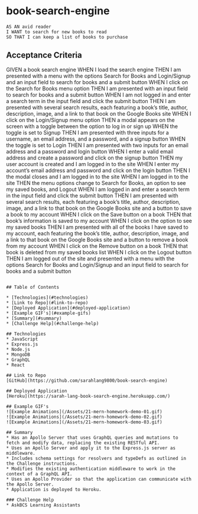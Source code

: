 # book-search-engine
```
AS AN avid reader
I WANT to search for new books to read
SO THAT I can keep a list of books to purchase
```

## Acceptance Criteria 
GIVEN a book search engine
WHEN I load the search engine
THEN I am presented with a menu with the options Search for Books and Login/Signup and an input field to search for books and a submit button
WHEN I click on the Search for Books menu option
THEN I am presented with an input field to search for books and a submit button
WHEN I am not logged in and enter a search term in the input field and click the submit button
THEN I am presented with several search results, each featuring a book’s title, author, description, image, and a link to that book on the Google Books site
WHEN I click on the Login/Signup menu option
THEN a modal appears on the screen with a toggle between the option to log in or sign up
WHEN the toggle is set to Signup
THEN I am presented with three inputs for a username, an email address, and a password, and a signup button
WHEN the toggle is set to Login
THEN I am presented with two inputs for an email address and a password and login button
WHEN I enter a valid email address and create a password and click on the signup button
THEN my user account is created and I am logged in to the site
WHEN I enter my account’s email address and password and click on the login button
THEN I the modal closes and I am logged in to the site
WHEN I am logged in to the site
THEN the menu options change to Search for Books, an option to see my saved books, and Logout
WHEN I am logged in and enter a search term in the input field and click the submit button
THEN I am presented with several search results, each featuring a book’s title, author, description, image, and a link to that book on the Google Books site and a button to save a book to my account
WHEN I click on the Save button on a book
THEN that book’s information is saved to my account
WHEN I click on the option to see my saved books
THEN I am presented with all of the books I have saved to my account, each featuring the book’s title, author, description, image, and a link to that book on the Google Books site and a button to remove a book from my account
WHEN I click on the Remove button on a book
THEN that book is deleted from my saved books list
WHEN I click on the Logout button
THEN I am logged out of the site and presented with a menu with the options Search for Books and Login/Signup and an input field to search for books and a submit button  
```

## Table of Contents

* [Technologies](#technologies)
* [Link to Repo](#link-to-repo)
* [Deployed Application](#deployed-application)
* [Example GIF's](#example-gifs)
* [Summary](#summary)
* [Challenge Help](#challenge-help)

## Technologies 
* JavaScript
* Express.js
* Node.js
* MongoDB
* GraphQL
* React

## Link to Repo
[GitHub](https://github.com/sarahlang9800/book-search-engine)

## Deployed Application
[Heroku](https://sarah-lang-book-search-engine.herokuapp.com/)

## Example GIF's 
![Example Animations](/Assets/21-mern-homework-demo-01.gif)
![Example Animations](/Assets/21-mern-homework-demo-02.gif)
![Example Animations](/Assets/21-mern-homework-demo-03.gif)

## Summary
* Has an Apollo Server that uses GraphQL queries and mutations to fetch and modify data, replacing the existing RESTful API.
* Uses an Apollo Server and apply it to the Express.js server as middleware.
* Includes schema settings for resolvers and typeDefs as outlined in the Challenge instructions.
* Modifies the existing authentication middleware to work in the context of a GraphQL API.
* Uses an Apollo Provider so that the application can communicate with the Apollo Server.
* Application is deployed to Heroku.

### Challenge Help
* AskBCS Learning Assistants